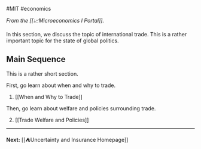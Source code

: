 #MIT #economics 

*From the [[📈Microeconomics I Portal]].*

In this section, we discuss the topic of international trade. This is a rather important topic for the state of global politics.
## Main Sequence

This is a rather short section.

First, go learn about when and why to trade.

1. [[When and Why to Trade]]

Then, go learn about welfare and policies surrounding trade.

2. [[Trade Welfare and Policies]]

---

**Next:** [[⛺Uncertainty and Insurance Homepage]]